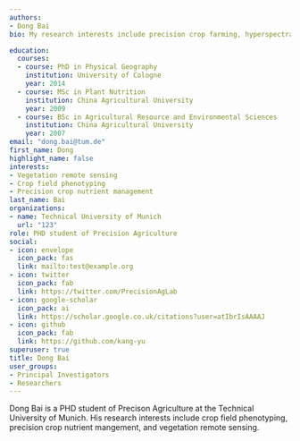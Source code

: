 ```yaml
---
authors:
- Dong Bai
bio: My research interests include precision crop farming, hyperspectral remote sensing, and AI in agriculture.

education:
  courses:
  - course: PhD in Physical Geography
    institution: University of Cologne
    year: 2014
  - course: MSc in Plant Nutrition
    institution: China Agricultural University
    year: 2009
  - course: BSc in Agricultural Resource and Environmental Sciences
    institution: China Agricultural University
    year: 2007
email: "dong.bai@tum.de"
first_name: Dong
highlight_name: false
interests:
- Vegetation remote sensing
- Crop field phenotyping
- Precision crop nutrient management
last_name: Bai
organizations:
- name: Technical University of Munich
  url: "123"
role: PHD student of Precision Agriculture
social:
- icon: envelope
  icon_pack: fas
  link: mailto:test@example.org
- icon: twitter
  icon_pack: fab
  link: https://twitter.com/PrecisionAgLab
- icon: google-scholar
  icon_pack: ai
  link: https://scholar.google.co.uk/citations?user=atIbrIsAAAAJ
- icon: github
  icon_pack: fab
  link: https://github.com/kang-yu
superuser: true
title: Dong Bai
user_groups:
- Principal Investigators
- Researchers
---
```


Dong Bai is a PHD student of Precison Agriculture at the Technical University of Munich. His research interests include crop field phenotyping, precision crop nutrient mangement, and vegetation remote sensing.

